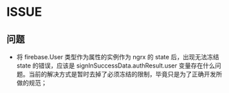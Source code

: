# ISSUE

## 问题

- 将 firebase.User 类型作为属性的实例作为 ngrx 的 state 后，出现无法冻结 state 的错误，应该是 signInSuccessData.authResult.user 变量存在什么问题。当前的解决方式是暂时去掉了必须冻结的限制，毕竟只是为了正确开发所做的规范；
